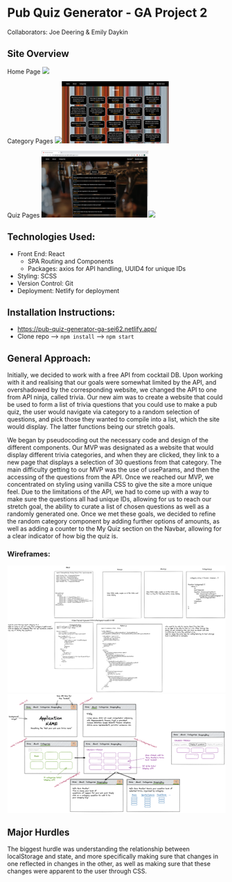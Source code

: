 # Pub Quiz Generator - GA Project 2

Collaborators: Joe Deering & Emily Daykin

## Site Overview

<p>
Home Page
<img src="./src/assets/homepage-image.jpeg" />
</p>
<p>
Category Pages
<img src="./src/assets/categories-image.jpeg" width="49%"/><img src="./src/assets/category-image.jpeg" width="49%"/>
</p>
<p>
Quiz Pages
<img src="./src/assets/myquiz-image.jpeg" width="49%"/><img src="./src/assets/randomquiz-image.jpeg" width="49%"/>
</p>

## Technologies Used:

- Front End: React
  - SPA Routing and Components
  - Packages: axios for API handling, UUID4 for unique IDs
- Styling: SCSS
- Version Control: Git
- Deployment: Netlify for deployment

## Installation Instructions:

- https://pub-quiz-generator-ga-sei62.netlify.app/
- Clone repo --> `npm install` --> `npm start`

## General Approach:

Initially, we decided to work with a free API from cocktail DB. Upon working with it and realising that our goals were somewhat limited by the API, and overshadowed by the corresponding website, we changed the API to one from API ninja, called trivia. Our new aim was to create a website that could be used to form a list of trivia questions that you could use to make a pub quiz, the user would navigate via category to a random selection of questions, and pick those they wanted to compile into a list, which the site would display. The latter functions being our stretch goals.

We began by pseudocoding out the necessary code and design of the different components. Our MVP was designated as a website that would display different trivia categories, and when they are clicked, they link to a new page that displays a selection of 30 questions from that category. The main difficulty getting to our MVP was the use of useParams, and then the accessing of the questions from the API. Once we reached our MVP, we concentrated on styling using vanilla CSS to give the site a more unique feel. Due to the limitations of the API, we had to come up with a way to make sure the questions all had unique IDs, allowing for us to reach our stretch goal, the ability to curate a list of chosen questions as well as a randomly generated one. Once we met these goals, we decided to refine the random category component by adding further options of amounts, as well as adding a counter to the My Quiz section on the Navbar, allowing for a clear indicator of how big the quiz is.

### Wireframes:

<img src="./src/assets/joe-excalidraw.jpeg" />
<img src="./src/assets/emily-excalidraw.jpeg" />

## Major Hurdles

The biggest hurdle was understanding the relationship between localStorage and state, and more specifically making sure that changes in one reflected in changes in the other, as well as making sure that these changes were apparent to the user through CSS.
